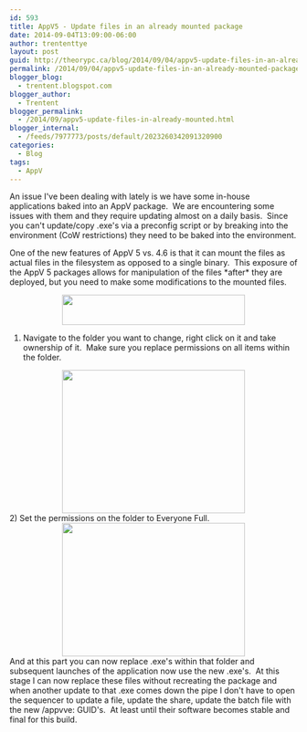 ```yaml
---
id: 593
title: AppV5 - Update files in an already mounted package
date: 2014-09-04T13:09:00-06:00
author: trententtye
layout: post
guid: http://theorypc.ca/blog/2014/09/04/appv5-update-files-in-an-already-mounted-package/
permalink: /2014/09/04/appv5-update-files-in-an-already-mounted-package/
blogger_blog:
  - trentent.blogspot.com
blogger_author:
  - Trentent
blogger_permalink:
  - /2014/09/appv5-update-files-in-already-mounted.html
blogger_internal:
  - /feeds/7977773/posts/default/2023260342091320900
categories:
  - Blog
tags:
  - AppV
---
```

An issue I've been dealing with lately is we have some in-house applications baked into an AppV package. &nbsp;We are encountering some issues with them and they require updating almost on a daily basis. &nbsp;Since you can't update/copy .exe's via a preconfig script or by breaking into the environment (CoW restrictions) they need to be baked into the environment.

One of the new features of AppV 5 vs. 4.6 is that it can mount the files as actual files in the filesystem as opposed to a single binary. &nbsp;This exposure of the AppV 5 packages allows for manipulation of the files \*after\* they are deployed, but you need to make some modifications to the mounted files.



<div style="clear: both; text-align: center;">
  <a href="http://1.bp.blogspot.com/-qmF1rBFSU2E/VAi0kSZFTZI/AAAAAAAAAiE/_0X3xQUk8eM/s1600/1.png" style="margin-left: 1em; margin-right: 1em;"><img border="0" src="http://1.bp.blogspot.com/-qmF1rBFSU2E/VAi0kSZFTZI/AAAAAAAAAiE/_0X3xQUk8eM/s1600/1.png" height="53" width="320" /></a>
</div>

<div style="clear: both; text-align: center;">
</div>

1) Navigate to the folder you want to change, right click on it and take ownership of it. &nbsp;Make sure you replace permissions on all items within the folder.

<div>
</div>

<div style="clear: both; text-align: center;">
  <a href="http://4.bp.blogspot.com/-mVtUHqIXWY8/VAi0kWGgIxI/AAAAAAAAAiQ/G0-xEjaAF3I/s1600/2.png" style="margin-left: 1em; margin-right: 1em;"><img border="0" src="http://4.bp.blogspot.com/-mVtUHqIXWY8/VAi0kWGgIxI/AAAAAAAAAiQ/G0-xEjaAF3I/s1600/2.png" height="251" width="320" /></a>
</div>

<div>
  <div>
  </div>
  
  <div>
    2) Set the permissions on the folder to Everyone Full.
  </div>
</div>

<div>
</div>

<div style="clear: both; text-align: center;">
  <a href="http://4.bp.blogspot.com/-jUb5rnNCza4/VAi0kfu276I/AAAAAAAAAiI/qilgIwNEkhc/s1600/3.png" style="margin-left: 1em; margin-right: 1em;"><img border="0" src="http://4.bp.blogspot.com/-jUb5rnNCza4/VAi0kfu276I/AAAAAAAAAiI/qilgIwNEkhc/s1600/3.png" height="234" width="320" /></a>
</div>

<div>
</div>

<div>
  And at this part you can now replace .exe's within that folder and subsequent launches of the application now use the new .exe's. &nbsp;At this stage I can now replace these files without recreating the package and when another update to that .exe comes down the pipe I don't have to open the sequencer to update a file, update the share, update the batch file with the new /appvve: GUID's. &nbsp;At least until their software becomes stable and final for this build.
</div>

<div>
</div>

<div>
</div>

<!-- AddThis Advanced Settings generic via filter on the_content -->

<!-- AddThis Share Buttons generic via filter on the_content -->